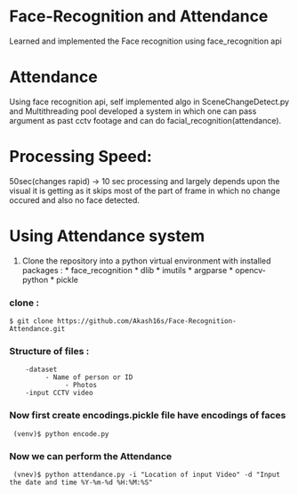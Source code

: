 # Face-Recognition and Attendance
Learned and implemented the Face recognition using face_recognition api

# Attendance
Using face recognition api, self implemented algo in SceneChangeDetect.py and Multithreading pool developed a system in which one can pass argument as past cctv footage and can do facial_recognition(attendance).

# Processing Speed: 
50sec(changes rapid) -> 10 sec processing and largely depends upon the visual it is getting as it skips most of the part of frame in which no change occured and also no face detected.

# Using Attendance system
1. Clone the repository into a python virtual environment with installed packages : 
       * face_recognition
       * dlib
       * imutils
       * argparse
       * opencv-python
       * pickle
 ### clone : 
 ```$ git clone https://github.com/Akash16s/Face-Recognition-Attendance.git```
 
 ### Structure of files :
 ```--BASE_DIR 
     -dataset
          - Name of person or ID
               - Photos
     -input CCTV video
  ```
  
 ### Now first create encodings.pickle file have encodings of faces 
 ``` (venv)$ python encode.py```
 
 ### Now we can perform the Attendance 
 ``` (vnev)$ python attendance.py -i "Location of input Video" -d "Input the date and time %Y-%m-%d %H:%M:%S"```
